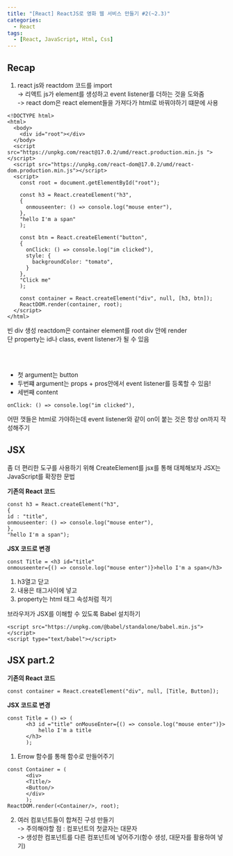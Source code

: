 ```yaml
---
title: "[React] ReactJS로 영화 웹 서비스 만들기 #2(~2.3)"
categories:
  - React
tags: 
  - [React, JavaScript, Html, Css]
---
```


## Recap
1. react js와 reactdom 코드를 import <br>
-> 리액트 js가 element를 생성하고 event listener를 더하는 것을 도와줌 <br>
-> react dom은 react element들을 가져다가 html로 바꿔야하기 떄문에 사용 <br>
```
<!DOCTYPE html>
<html>
  <body>
    <div id="root"></div>
  </body>
  <script src="https://unpkg.com/react@17.0.2/umd/react.production.min.js "></script>
  <script src="https://unpkg.com/react-dom@17.0.2/umd/react-dom.production.min.js"></script>
  <script>
    const root = document.getElementById("root");

    const h3 = React.createElement("h3", 
    {
      onmouseenter: () => console.log("mouse enter"),
    }, 
    "hello I'm a span"
    );

    const btn = React.createElement("button", 
    {
      onClick: () => console.log("im clicked"),
      style: {
        backgroundColor: "tomato",
      }
    }, 
    "Click me"
    );

    const container = React.createElement("div", null, [h3, btn]);
    ReactDOM.render(container, root);
  </script>
</html>
```
빈 div 생성
reactdom은 container element를 root div 안에 render <br>
단 property는 id나 class, event listener가 될 수 있음 <br>

<br><br>
- 첫 argument는 button <br>
- 두번쨰 argument는 props + pros안에서 event listener를 등록할 수 있음!<br>
- 세번째 content <br>

```
onClick: () => console.log("im clicked"),
```
어떤 껏들은 html로 가야하는데 event listener와 같이 on이 붙는 것은 항상 on까지 작성해주기 <br>


## JSX
좀 더 편리한 도구를 사용하기 위해 CreateElement를 jsx를 통해 대체해보자 
JSX는 JavaScript를 확장한 문법 <br>

**기존의 React 코드** <br>
```
const h3 = React.createElement("h3", 
{
id : "title",
onmouseenter: () => console.log("mouse enter"),
}, 
"hello I'm a span");
```

**JSX 코드로 변경**
```
const Title = <h3 id="title"  
onmouseenter={() => console.log("mouse enter")}>hello I'm a span</h3>

```
1. h3열고 닫고 <br>
2. 내용은 태그사이에 넣고 <br>
3. property는 html 태그 속성처럼 적기 <br>

브라우저가 JSX를 이해할 수 있도록 Babel 설치하기
```
<script src="https://unpkg.com/@babel/standalone/babel.min.js"></script>
<script type="text/babel"></script>
```

## JSX part.2

**기존의 React 코드** <br>
```
const container = React.createElement("div", null, [Title, Button]);
```

**JSX 코드로 변경**
```
const Title = () => (
      <h3 id ="title" onMouseEnter={() => console.log("mouse enter")}>
          hello I'm a title
      </h3>
      );
```

1. Errow 함수를 통해 함수로 만들어주기 <br>

```
const Container = (
      <div>
      <Title/>
      <Button/>
      </div>
      );
ReactDOM.render(<Container/>, root);
```
2. 여러 컴포넌트들이 합쳐진 구성 만들기 <br>
-> 주의해야할 점 : 컴포넌트의 첫글자는 대문자 <br>
-> 생성한 컴포넌트를 다른 컴포넌트에 넣어주기(함수 생성, 대문자를 활용하여 넣기) <br>





